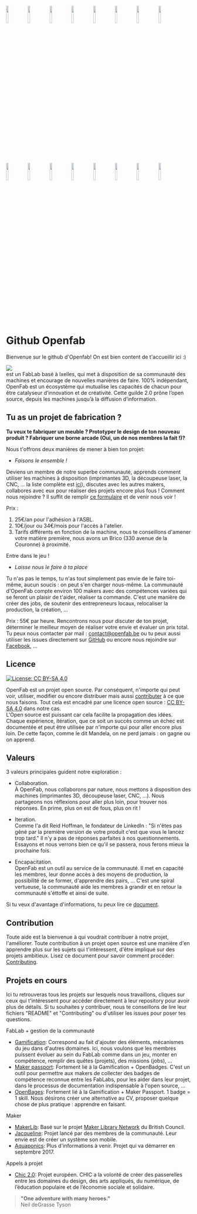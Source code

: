 <img src="https://user-images.githubusercontent.com/12049360/29209171-8a7a281a-7e8d-11e7-914b-c383f52bf1d4.jpg" width="11%"></img> <img src="https://user-images.githubusercontent.com/12049360/29209169-8a78b30e-7e8d-11e7-8d86-818bdab13b10.jpg" width="11%"></img> <img src="https://user-images.githubusercontent.com/12049360/29209170-8a79398c-7e8d-11e7-9493-270983a02e89.jpg" width="11%"></img> <img src="https://user-images.githubusercontent.com/12049360/29209172-8a7a62da-7e8d-11e7-90d3-c62ec0aefbf6.jpg" width="11%"></img> <img src="https://user-images.githubusercontent.com/12049360/29209174-8a8087e6-7e8d-11e7-80c3-3402be3e3527.jpg" width="11%"></img> <img src="https://user-images.githubusercontent.com/12049360/29209173-8a80136a-7e8d-11e7-9bb5-e41c3b2df15c.jpg" width="11%"></img> <img src="https://user-images.githubusercontent.com/12049360/29209175-8a8b960e-7e8d-11e7-8a38-2865703b0778.jpg" width="11%"></img> <img src="https://user-images.githubusercontent.com/12049360/29209176-8a8cd6c2-7e8d-11e7-9509-e0302409ad55.jpg" width="11%"></img> <img src="https://user-images.githubusercontent.com/12049360/29209178-8a8deb34-7e8d-11e7-895d-3ca3e201e310.jpg" width="11%"></img> <img src="https://user-images.githubusercontent.com/12049360/29209177-8a8df214-7e8d-11e7-9893-0680af3f923a.jpg" width="11%"></img> <img src="https://user-images.githubusercontent.com/12049360/29209179-8a97bad8-7e8d-11e7-8cf1-db7d7581db90.jpg" width="11%"></img> <img src="https://user-images.githubusercontent.com/12049360/29209181-8a9efc1c-7e8d-11e7-9915-0d34a128a901.jpg" width="11%"></img> <img src="https://user-images.githubusercontent.com/12049360/29209182-8aa0d79e-7e8d-11e7-9ac8-976d204a43ce.jpg" width="11%"></img> <img src="https://user-images.githubusercontent.com/12049360/29209183-8aa1242e-7e8d-11e7-82f7-cf87656c0e8c.jpg" width="11%"></img> <img src="https://user-images.githubusercontent.com/12049360/29209184-8aa12d66-7e8d-11e7-8737-47e3ca220a3d.jpg" width="11%"></img> <img src="https://user-images.githubusercontent.com/12049360/29209185-8aad592e-7e8d-11e7-9a0e-ce7c0fa00e06.jpg" width="11%"></img>

# Github Openfab

Bienvenue sur le github d'Openfab! On est bien content de t'accueillir ici :)

<a><img src="https://cdn.rawgit.com/openfab-lab/openfab/read.me/xx-src/testtxt.svg"/></a>  
est un FabLab basé à Ixelles, qui met à disposition de sa communauté des machines et encourage de nouvelles manières de faire. 100% indépendant, OpenFab est un écosystème qui mutualise les capacités de chacun pour être catalyseur d’innovation et de créativité. Cette guilde 2.0 prône l’open source, depuis les machines jusqu’à la diffusion d’information. 

## Tu as un projet de fabrication ? 
__Tu veux te fabriquer un meuble ? Prototyper le design de ton nouveau produit ? Fabriquer une borne arcade (Oui, un de nos membres la fait !)?__

Nous t'offrons deux manières de mener à bien ton projet:
- _Faisons le ensemble !_  

Deviens un membre de notre superbe communauté, apprends comment utiliser les machines à disposition (imprimantes 3D, la découpeuse laser, la CNC, ... la liste complète est [ici](http://openfab.be/parc-machine)), discutes avec les autres makers, collabores avec eux pour réaliser des projets encore plus fous !
Comment nous rejoindre ? Il suffit de remplir [ce formulaire](http://openfab.be/adhesion) et de venir nous voir !

Prix :
1. 25€/an pour l'adhésion à l'ASBL.  
2. 10€/jour ou 34€/mois pour l'accès à l'atelier.  
3. Tarifs différents en fonction de la machine, nous te conseillons d'amener votre matière première, nous avons un Brico (330 avenue de la Couronne) à proximité.  

Entre dans le jeu !  

- _Laisse nous le faire à ta place_  

Tu n'as pas le temps, tu n'as tout simplement pas envie de le faire toi-même, aucun soucis : on peut s'en charger nous-même. La communauté d'OpenFab compte environ 100 makers avec des compétences variées qui se feront un plaisir de t'aider, réaliser ta commande. C'est une manière de créer des jobs, de soutenir des entrepreneurs locaux, relocaliser la production, la création, ...

Prix : 55€ par heure. Rencontrons nous pour discuter de ton projet, déterminer le meilleur moyen de réaliser votre envie et évaluer un prix total. Tu peux nous contacter par mail : contact@openfab.be ou tu peux aussi utiliser les issues directement sur [GitHub](https://github.com/openfab-lab/openfab/issues) ou encore nous rejoindre sur [Facebook](https://www.facebook.com/groups/openfablab.brussels/), ...

## Licence

[![License: CC BY-SA 4.0](https://licensebuttons.net/l/by-sa/4.0/80x15.png)](https://creativecommons.org/licenses/by-sa/4.0/)

OpenFab est un projet open source. Par conséquent, n'importe qui peut voir, utiliser, modifier ou encore distribuer mais aussi [contributer](#contributing) à ce que nous faisons. Tout cela est encadré par une licence open source : [CC BY-SA 4.0](https://creativecommons.org/licenses/by-sa/4.0/) dans notre cas.  
L'Open source est puissant car cela facilite la propagation des idées. Chaque expérience, itération, que ce soit un succès comme un échec est documentée et peut être utilisée par n'importe qui pour aller encore plus loin. De cette façon, comme le dit Mandela, on ne perd jamais : on gagne ou on apprend.  

## Valeurs

3 valeurs principales guident notre exploration :  

- Collaboration.  
À OpenFab, nous collaborons par nature, nous mettons à disposition des machines (imprimantes 3D, découpeuse laser, CNC, ...). Nous partageons nos réflexions pour aller plus loin, pour trouver nos réponses. En prime, plus on est de fous, plus on rit !

- Iteration.  
Comme l'a dit Reid Hoffman, le fondateur de LinkedIn : "Si n'êtes pas gêné par la première version de votre produit c'est que vous le lancez trop tard." Il n'y a pas de réponses parfaites à nos questionnements. Essayons et nous verrons bien ce qu'il se passera, nous ferons mieux la prochaine fois.  

- Encapacitation.  
OpenFab est un outil au service de la communauté. Il met en capacité les membres, leur donne accès à des moyens de production, la possibilité de se former, d'apprendre des pairs, ... C'est une spiral vertueuse, la communauté aide les membres à grandir et en retour la communauté s'éttoffe et ainsi de suite. 

Si tu veux d'avantage d'informations, tu peux lire ce [document](https://github.com/openfab-lab/openfab/wiki/Context).  

## Contribution

Toute aide est la bienvenue à qui voudrait contribuer à notre projet, l'améliorer. Toute contribution à un projet open source est une manière d'en apprendre plus sur les sujets qui t'intéressent, d'être impliqué sur des projets ambitieux.
Lisez ce document pour savoir comment procéder: [Contributing](https://github.com/openfab-lab/openfab/blob/master/CONTRIBUTING.md).

## Projets en cours

Ici tu retrouveras tous les projets sur lesquels nous travaillons, cliques sur ceux qui t'intéressent pour accéder directement à leur repository pour avoir plus de détails. Si tu souhaites y contribuer, nous te conseillons de lire leur fichiers "README" et "Contributing" ou d'utiliser les issues pour poser tes questions.  

FabLab + gestion de la communauté
- [Gamification](https://github.com/openfab-lab/gamification-fablab): Correspond au fait d'ajouter des éléments, mécanismes du jeu dans d'autres domaines. Ici, nous voulons que les membres puissent évoluer au sein du FabLab comme dans un jeu, monter en compétence, remplir des quêtes (projets), des missions (jobs), ...
- [Maker passport](https://github.com/openfab-lab/passeportMaker): Fortement lié à la Gamification + OpenBadges. C'est un outil pour permettre aux makers de collecter des badges de compétence reconnue entre les FabLabs, pour les aider dans leur projet, dans le processus de documentation indispensable à l'open source, ... 
- [OpenBages](https://github.com/openfab-lab/pack-openbadge-fablab): Fortement lié à la Gamification + Maker Passport. 1 badge = 1 skill. Nous désirons créer une alternative au CV, proposer quelque chose de plus pratique : apprendre en faisant.  

Maker
- [MakerLib](https://github.com/openfab-lab/openfab/projects/8): Basé sur le projet [Maker Library Network](http://design.britishcouncil.org/projects/makerlibraries/) du British Council.
- [Jacqueline](https://github.com/openfab-lab/openfab/projects/10): Projet lancé par des membres de la communauté. Leur envie est de créer un système son mobile.  
- [Aquaponics](https://github.com/openfab-lab/openfab/projects/5): Plus d'informations à venir. Projet qui va démarrer en septembre 2017.  

Appels à projet
- [Chic 2.0](https://github.com/openfab-lab/chic2.0): Projet européen. CHIC a la volonté de créer des passerelles entre les domaines du design, des arts appliqués, du numérique, de l’éducation populaire et de l’économie sociale et solidaire.  



> __"One adventure with many heroes."__  
> Neil deGrasse Tyson

